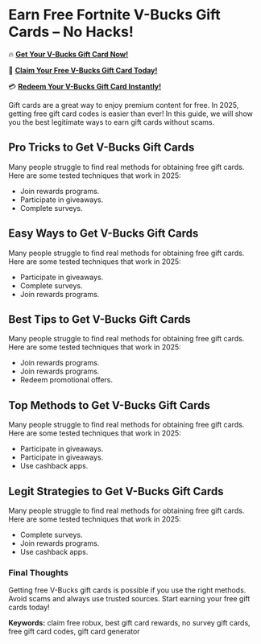 # Earn Free Fortnite V-Bucks Gift Cards – No Hacks!

🔥 **[Get Your V-Bucks Gift Card Now!](https://www.apkhub.site/)**  

🎁 **[Claim Your Free V-Bucks Gift Card Today!](https://www.apkhub.site/)**  

💳 **[Redeem Your V-Bucks Gift Card Instantly!](https://www.apkhub.site/)**  

Gift cards are a great way to enjoy premium content for free. In 2025, getting free gift card codes is easier than ever! In this guide, we will show you the best legitimate ways to earn gift cards without scams.

## Pro Tricks to Get V-Bucks Gift Cards

Many people struggle to find real methods for obtaining free gift cards. Here are some tested techniques that work in 2025:

- Join rewards programs.
- Participate in giveaways.
- Complete surveys.

## Easy Ways to Get V-Bucks Gift Cards

Many people struggle to find real methods for obtaining free gift cards. Here are some tested techniques that work in 2025:

- Participate in giveaways.
- Complete surveys.
- Join rewards programs.

## Best Tips to Get V-Bucks Gift Cards

Many people struggle to find real methods for obtaining free gift cards. Here are some tested techniques that work in 2025:

- Join rewards programs.
- Join rewards programs.
- Redeem promotional offers.

## Top Methods to Get V-Bucks Gift Cards

Many people struggle to find real methods for obtaining free gift cards. Here are some tested techniques that work in 2025:

- Participate in giveaways.
- Participate in giveaways.
- Use cashback apps.

## Legit Strategies to Get V-Bucks Gift Cards

Many people struggle to find real methods for obtaining free gift cards. Here are some tested techniques that work in 2025:

- Complete surveys.
- Join rewards programs.
- Use cashback apps.

### Final Thoughts

Getting free V-Bucks gift cards is possible if you use the right methods. Avoid scams and always use trusted sources. Start earning your free gift cards today!

**Keywords:** claim free robux, best gift card rewards, no survey gift cards, free gift card codes, gift card generator
